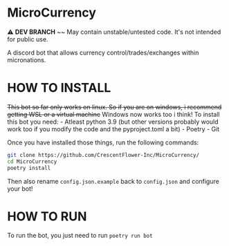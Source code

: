 # MicroCurrency
⚠️ **DEV BRANCH** ~~ May contain unstable/untested code. It's not intended for public use.

A discord bot that allows currency control/trades/exchanges within micronations.

# HOW TO INSTALL
~~This bot so far only works on linux. So if you are on windows, i recommend getting WSL or a virtual machine~~
Windows now works too i think!
To install this bot you need:
	- Atleast python 3.9 (but other versions probably would work too if you modify the code and the pyproject.toml a bit)
	- Poetry
	- Git


Once you have installed those things, run the following commands:
```bash
git clone https://github.com/CrescentFlower-Inc/MicroCurrency/
cd MicroCurrency
poetry install
```
Then also rename `config.json.example` back to `config.json` and configure your bot!

# HOW TO RUN
To run the bot, you just need to run `poetry run bot`


